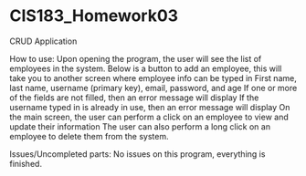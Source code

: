 # CIS183_Homework03
 CRUD Application


How to use: 
Upon opening the program, the user will see the list of employees in the system.
Below is a button to add an employee, this will take you to another screen where employee info can be typed in
First name, last name, username (primary key), email, password, and age
If one or more of the fields are not filled, then an error message will display
If the username typed in is already in use, then an error message will display
On the main screen, the user can perform a click on an employee to view and update their information
The user can also perform a long click on an employee to delete them from the system.

Issues/Uncompleted parts: 
No issues on this program, everything is finished.